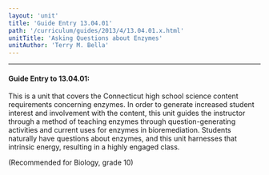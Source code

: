 ```yaml
---
layout: 'unit'
title: 'Guide Entry 13.04.01'
path: '/curriculum/guides/2013/4/13.04.01.x.html'
unitTitle: 'Asking Questions about Enzymes'
unitAuthor: 'Terry M. Bella'
---
```


<body>
<hr/>
 <h4>
  Guide Entry to 13.04.01:
 </h4>
 <p>
  This is a unit that covers the Connecticut high school science content requirements concerning enzymes. In order to generate increased student interest and involvement with the content, this unit guides the instructor through a method of teaching enzymes through question-generating activities and current uses for enzymes in bioremediation. Students naturally have questions about enzymes, and this unit harnesses that intrinsic energy, resulting in a highly engaged class.
 </p>
 <p>
  <b>
  </b>
 </p>
 <p>
  (Recommended for Biology, grade 10)
 </p>

</body>
